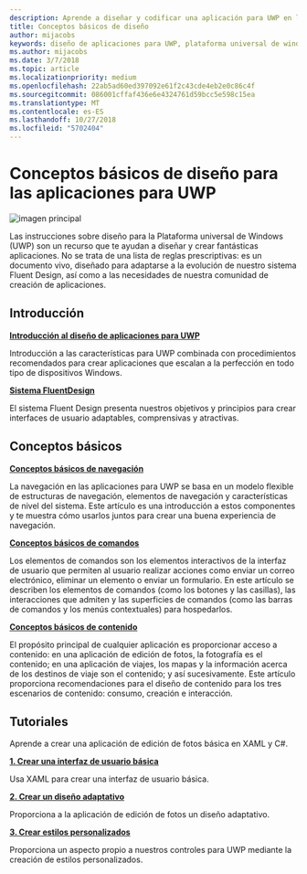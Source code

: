 ```yaml
---
description: Aprende a diseñar y codificar una aplicación para UWP en la que resulte fácil navegar y cuyo aspecto sea perfecto en varios dispositivos y tamaños de pantalla.
title: Conceptos básicos de diseño
author: mijacobs
keywords: diseño de aplicaciones para UWP, plataforma universal de windows, diseño de aplicaciones, interfaz
ms.author: mijacobs
ms.date: 3/7/2018
ms.topic: article
ms.localizationpriority: medium
ms.openlocfilehash: 22ab5ad60ed397092e61f2c43cde4eb2e0c86c4f
ms.sourcegitcommit: 086001cffaf436e6e4324761d59bcc5e598c15ea
ms.translationtype: MT
ms.contentlocale: es-ES
ms.lasthandoff: 10/27/2018
ms.locfileid: "5702404"
---
```

# <a name="design-basics-for-uwp-apps"></a>Conceptos básicos de diseño para las aplicaciones para UWP

![imagen principal](images/header-design-basics.svg)

Las instrucciones sobre diseño para la Plataforma universal de Windows (UWP) son un recurso que te ayudan a diseñar y crear fantásticas aplicaciones. No se trata de una lista de reglas prescriptivas: es un documento vivo, diseñado para adaptarse a la evolución de nuestro sistema Fluent Design, así como a las necesidades de nuestra comunidad de creación de aplicaciones. 

## <a name="overview"></a>Introducción

[**Introducción al diseño de aplicaciones para UWP**](design-and-ui-intro.md)

Introducción a las características para UWP combinada con procedimientos recomendados para crear aplicaciones que escalan a la perfección en todo tipo de dispositivos Windows.

[**Sistema FluentDesign**](../fluent-design-system/index.md)

El sistema Fluent Design presenta nuestros objetivos y principios para crear interfaces de usuario adaptables, comprensivas y atractivas.

## <a name="basics"></a>Conceptos básicos

[**Conceptos básicos de navegación**](navigation-basics.md)

La navegación en las aplicaciones para UWP se basa en un modelo flexible de estructuras de navegación, elementos de navegación y características de nivel del sistema. Este artículo es una introducción a estos componentes y te muestra cómo usarlos juntos para crear una buena experiencia de navegación.

[**Conceptos básicos de comandos**](commanding-basics.md)

Los elementos de comandos son los elementos interactivos de la interfaz de usuario que permiten al usuario realizar acciones como enviar un correo electrónico, eliminar un elemento o enviar un formulario. En este artículo se describen los elementos de comandos (como los botones y las casillas), las interacciones que admiten y las superficies de comandos (como las barras de comandos y los menús contextuales) para hospedarlos.

[**Conceptos básicos de contenido**](content-basics.md)

El propósito principal de cualquier aplicación es proporcionar acceso a contenido: en una aplicación de edición de fotos, la fotografía es el contenido; en una aplicación de viajes, los mapas y la información acerca de los destinos de viaje son el contenido; y así sucesivamente. Este artículo proporciona recomendaciones para el diseño de contenido para los tres escenarios de contenido: consumo, creación e interacción.

## <a name="tutorials"></a>Tutoriales

Aprende a crear una aplicación de edición de fotos básica en XAML y C#.
<!-- <img src="images/landing-page/photolab-50.png" style="{height: 339px}" alt=" " /> -->

[**1. Crear una interfaz de usuario básica**](xaml-basics-ui.md)

Usa XAML para crear una interfaz de usuario básica.

[**2. Crear un diseño adaptativo**](xaml-basics-adaptive-layout.md)

Proporciona a la aplicación de edición de fotos un diseño adaptativo.

[**3. Crear estilos personalizados**](xaml-basics-style.md)

Proporciona un aspecto propio a nuestros controles para UWP mediante la creación de estilos personalizados.